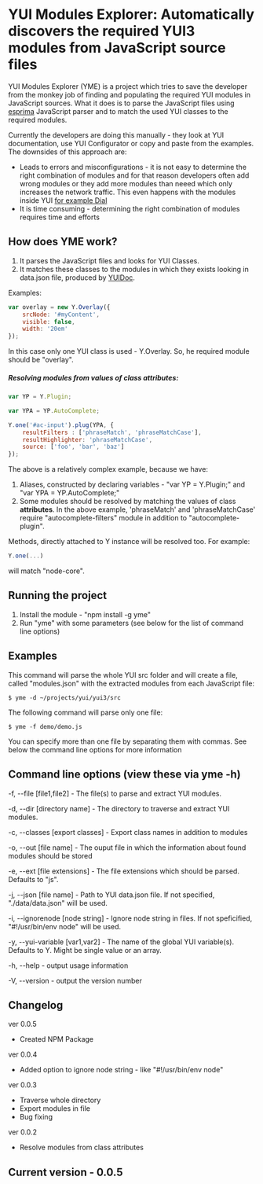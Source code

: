 YUI Modules Explorer: Automatically discovers the required YUI3 modules from JavaScript source files
========================================

YUI Modules Explorer (YME) is a project which tries to save the developer from the monkey job of finding and populating the required YUI modules in JavaScript sources. What it does is to parse the JavaScript files using [esprima](http://esprima.org/) JavaScript parser and to match the used YUI classes to the required modules.

Currently the developers are doing this manually - they look at YUI documentation, use YUI Configurator or copy and paste from the examples. The downsides of this approach are:
* Leads to errors and misconfigurations - it is not easy to determine the right combination of modules and for that reason developers often add wrong modules or they add more modules than neeed which only increases the network traffic. This even happens with the modules inside YUI [for example Dial](http://www.yuiblog.com/blog/2011/07/01/yui-and-loader-changes-for-3-4-0/)
* It is time consuming - determining the right combination of modules requires time and efforts

How does YME work?
-----------

1. It parses the JavaScript files and looks for YUI Classes.
2. It matches these classes to the modules in which they exists looking in data.json file, produced by [YUIDoc](http://yui.github.com/yuidoc/args/index.html#working-with-yuidoc-parsed-data).

Examples:

```javascript
var overlay = new Y.Overlay({
	srcNode: '#myContent',
	visible: false,
	width: '20em'
});
```

In this case only one YUI class is used - Y.Overlay. So, he required module should be "overlay".

##### Resolving modules from values of class attributes:

```javascript
var YP = Y.Plugin;

var YPA = YP.AutoComplete;

Y.one('#ac-input').plug(YPA, {
	resultFilters : ['phraseMatch', 'phraseMatchCase'],
    resultHighlighter: 'phraseMatchCase',
	source: ['foo', 'bar', 'baz']
});
```

The above is a relatively complex example, because we have:

1. Aliases, constructed by declaring variables - "var YP = Y.Plugin;" and "var YPA = YP.AutoComplete;"
2. Some modules should be resolved by matching the values of class **attributes**. In the above example, 'phraseMatch' and 'phraseMatchCase' require "autocomplete-filters" module in addition to "autocomplete-plugin".

Methods, directly attached to Y instance will be resolved too. For example:

```javascript
Y.one(...)
```

will match "node-core".

Running the project
-----------

1. Install the module - "npm install -g yme"
5. Run "yme" with some parameters (see below for the list of command line options)

Examples
-----------
This command will parse the whole YUI src folder and will create a file, called "modules.json" with the extracted modules from each JavaScript file:

	$ yme -d ~/projects/yui/yui3/src

The following command will parse only one file:

	$ yme -f demo/demo.js

You can specify more than one file by separating them with commas. See below the command line options for more information

Command line options (view these via yme -h)
-----------

-f, --file [file1,file2] - The file(s) to parse and extract YUI modules.

-d, --dir [directory name] - The directory to traverse and extract YUI modules.

-c, --classes [export classes] - Export class names in addition to modules

-o, --out [file name] - The ouput file in which the information about found modules should be stored

-e, --ext [file extensions] - The file extensions which should be parsed. Defaults to "js".

-j, --json [file name] - Path to YUI data.json file. If not specified, "./data/data.json" will be used.

-i, --ignorenode [node string] - Ignore node string in files. If not speficified, "#!/usr/bin/env node" will be used.

-y, --yui-variable [var1,var2] - The name of the global YUI variable(s). Defaults to Y. Might be single value or an array.

-h, --help - output usage information

-V, --version - output the version number


Changelog
-----------

ver 0.0.5
- Created NPM Package

ver 0.0.4
- Added option to ignore node string - like "#!/usr/bin/env node"

ver 0.0.3
- Traverse whole directory
- Export modules in file
- Bug fixing

ver 0.0.2
- Resolve modules from class attributes


Current version - 0.0.5
-----------